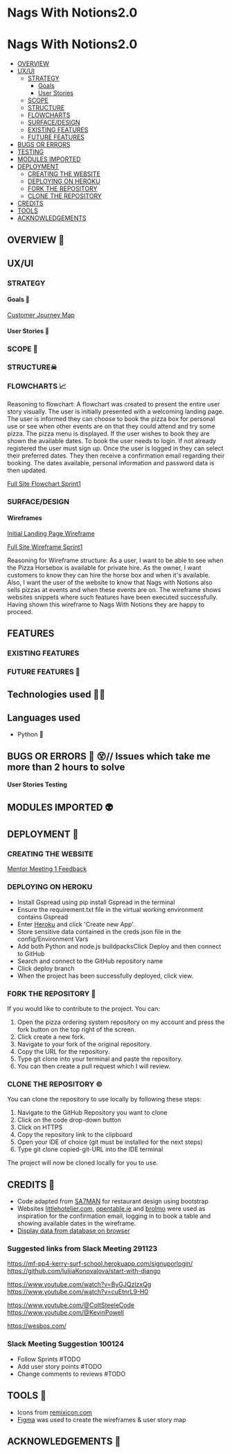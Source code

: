 # Nags With Notions2.0
# Nags With Notions2.0
  - [OVERVIEW](#overview)
  - [UX/UI](#uxui)
    - [STRATEGY](#strategy)
      - [Goals<br>](#goals)
      - [User Stories<br>](#user-stories)
    - [SCOPE<br>](#scope)
    - [STRUCTURE<br>](#structure)
    - [FLOWCHARTS<br>](#flowcharts)
    - [SURFACE/DESIGN<br>](#surfacedesign)
    - [EXISTING FEATURES<br>](#existing-features)
    - [FUTURE FEATURES<br>](#future-features)
  - [BUGS OR ERRORS](#bugs-or-errors)
  - [TESTING](#testing)
  - [MODULES IMPORTED](#modules-imported)
  - [DEPLOYMENT](#deployment)
    - [CREATING THE WEBSITE](#creating-the-website)
    - [DEPLOYING ON HEROKU](#deploying-on-heroku)
    - [FORK THE REPOSITORY](#fork-the-repository)
    - [CLONE THE REPOSITORY](#clone-the-repository)
  - [CREDITS](#credits)
  - [TOOLS](#tools)
  - [ACKNOWLEDGEMENTS](#acknowledgements)

## OVERVIEW 🚠


## UX/UI

### STRATEGY

#### Goals 🥅<br> 

[Customer Journey Map](/assets/pdfs/nags-with-notions-customer-jouryney-map.pdf)

#### User Stories 📖<br>



### SCOPE 🔭<br>



### STRUCTURE☠<br> 




### FLOWCHARTS 📈<br>

Reasoning to flowchart: A flowchart was created to present the entire user story visually. The user is initially presented
with a welcoming landing page. The user is informed they can choose to book the pizza box for 
personal use or see when other events are on that they could attend and try some pizza. The pizza
menu is displayed. If the user wishes to book they are shown the available dates. To book the user
needs to login. If not already registered the user must sign up. Once the user is logged in they 
can select their preferred dates. They then receive a confirmation email regarding their booking. The dates available, personal information and password data is then updated. 

[Full Site Flowchart Sprint1](/assets/pdfs/nags-with-notions-flowchart-sprint1.pdf)

### SURFACE/DESIGN<br>

#### Wireframes

[Initial Landing Page Wireframe](/assets/wireframe/landing-page-wireframe.fig)


[Full Site Wireframe Sprint1](/assets/pdfs/nags-with-notions-wireframe-sprint1.pdf)

Reasoning for Wireframe structure: As a user, I want to be able to see when the Pizza Horsebox is available for private hire. As the owner, I want customers to know they can hire the horse box and when it's available. Also, I want the user of the website to know that Nags with Notions also sells pizzas at events and when these events are on. The wireframe shows websites snippets where such features have been executed successfully. Having shown this wireframe to Nags With Notions they are happy to proceed. 

## FEATURES

### EXISTING FEATURES


### FUTURE FEATURES 🚀

## Technologies used 🧑‍💻


## Languages used

- Python 🐍

## BUGS OR ERRORS 🐛 😵// Issues which take me more than 2 hours to solve



#### User Stories Testing<br>


## MODULES IMPORTED 👽
 

## DEPLOYMENT 🚀

### CREATING THE WEBSITE

[Mentor Meeting 1 Feedback](/assets/pdfs/mentor-meeting1-291123-notes.txt)
  
### DEPLOYING ON HEROKU

- Install Gspread using pip install Gspread in the terminal
- Ensure the requirement.txt file in the virtual working environment contains Gspread
- Enter [Heroku](https://id.heroku.com/login) and click 'Create new App'.
- Store sensitive data contained in the creds.json file in the config/Environment Vars
- Add both Python and node.js buildpacksClick Deploy and then connect to GitHub
- Search and connect to the GitHub repository name
- Click deploy branch
- When the project has been successfully deployed, click view.

### FORK THE REPOSITORY 🍴

If you would like to contribute to the project. You can:
1. Open the pizza ordering system repository on my account and 
press the fork button on the top right of the screen.
2. Click create a new fork.
3. Navigate to your fork of the original repository.
4. Copy the URL for the repository.
5. Type git clone into your terminal and paste the repository.
6. You can then create a pull request which I will review. 

### CLONE THE REPOSITORY ©

You can clone the repository to use locally by following these steps:
1. Navigate to the GitHub Repository you want to clone
2. Click on the code drop-down button
3. Click on HTTPS
4. Copy the repository link to the clipboard
5. Open your IDE of choice (git must be installed for the next steps)
6. Type git clone copied-git-URL into the IDE terminal

The project will now be cloned locally for you to use.


## CREDITS 💛

* Code adapted from [SA7MAN](https://youtu.be/KRENd1sv3tE?si=wOYRfPz9qjgKc5w-) for restaurant design using bootstrap
* Websites [littlehotelier.com](littlehotelier.com), [opentable.ie](opentable.ie) and [brolmo](brolmo.com) were used as inspiration
for the confirmation email, logging in to book a table and showing available dates in the wireframe.
* [Display data from database on browser](https://youtu.be/H3joYTIRqKk?si=qAek5PaXluQp_lLa)

### Suggested links from Slack Meeting 291123
https://mf-pp4-kerry-surf-school.herokuapp.com/signuporlogin/
https://github.com/IuliiaKonovalova/start-with-django

https://www.youtube.com/watch?v=ByGJQzlzxQg
https://www.youtube.com/watch?v=cuEtnrL9-H0

https://www.youtube.com/@ColtSteeleCode
https://www.youtube.com/@KevinPowell

https://wesbos.com/ 

### Slack Meeting Suggestion 100124

- Follow Sprints #TODO
- Add user story points #TODO
- Change comments to reviews #TODO

## TOOLS 🧰

* Icons from [remixicon.com](https://remixicon.com/)
* [Figma](www.figma.com) was used to create the wireframes & user story map


## ACKNOWLEDGEMENTS 👏

